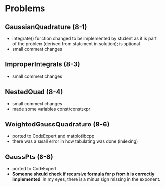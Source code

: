 # Problems

## GaussianQuadrature (8-1)
- integrate() function changed to be implemented by student as it is part of the problem (derived from statement in solution); is optional
- small comment changes

## ImproperIntegrals (8-3)
- small comment changes

## NestedQuad (8-4)
- small comment changes
- made some variables const/constexpr

## WeightedGaussQuadrature (8-6)
- ported to CodeExpert and matplotlibcpp
- there was a small error in how tabulating was done (indexing)

## GaussPts (8-8)
- ported to CodeExpert
- **Someone should check if recursive formula for p from b is correctly implemented.** In my eyes, there is a minus sign missing in the exponent.
